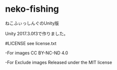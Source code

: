 
# neko-fishing
ねこふぃっしんぐのUnity版

Unity 2017.3.0f3で作りました。

#LICENSE
see license.txt

-For images
CC BY-NC-ND 4.0

-For Exclude images
Released under the MIT license

